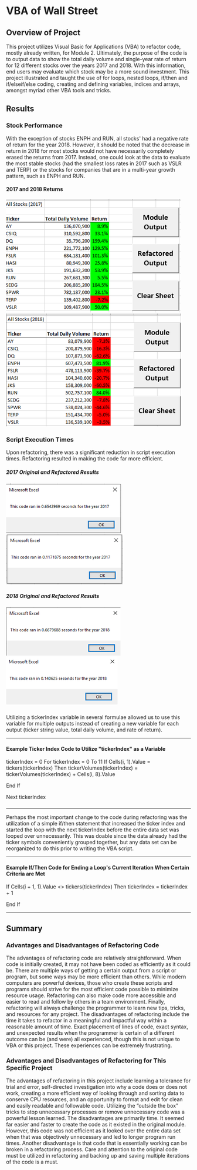 # VBA of Wall Street

## Overview of Project
This project utilizes Visual Basic for Applications (VBA) to refactor code, mostly already written, for Module 2.  Ultimately, the purpose of the code is to output data to show the total daily volume and single-year rate of return for 12 different stocks over the years 2017 and 2018.  With this information, end users may evaluate which stock may be a more sound investment.  This project illustrated and taught the use of for loops, nested loops, if/then and if/elseif/else coding, creating and defining variables, indices and arrays, amongst myriad other VBA tools and tricks.

## Results

### Stock Performance

With the exception of stocks ENPH and RUN, all stocks' had a negative rate of return for the year 2018.  However, it should be noted that the decrease in return in 2018 for most stocks would not have necessarily completely erased the returns from 2017.  Instead, one could look at the data to evaluate the most stable stocks (had the smallest loss rates in 2017 such as VSLR and TERP) or the stocks for companies that are in a multi-year growth pattern, such as ENPH and RUN.

#### 2017 and 2018 Returns
![2017 Returns](Resources/2017_Refactored.PNG)  ![2018 Returns](Resources/2018_Refactored.PNG)

### Script Execution Times

Upon refactoring, there was a significant reduction in script execution times.  Refactoring resulted in making the code far more efficient.  

##### 2017 Original and Refactored Results

![2017 Original Results](Resources/2017CodeRuntime_0.PNG) ![2017 Refactored Results](Resources/VBA_Challenge_2017.PNG)


##### 2018 Original and Refactored Results

![2018 Original Results](Resources/2018CodeRuntime_0.PNG) ![2018 Refactored Results](Resources/VBA_Challenge_2018.PNG)

###

Utilizing a tickerIndex variable in several formulae allowed us to use this variable for multiple outputs instead of creating a new variable for each output (ticker string value, total daily volume, and rate of return).

---

#### Example Ticker Index Code to Utilize "tickerIndex" as a Variable

tickerIndex = 0
  For tickerIndex = 0 To 11
    If Cells(i, 1).Value = tickers(tickerIndex) Then
    tickerVolumes(tickerIndex) = tickerVolumes(tickerIndex) + Cells(i, 8).Value
          
   End If 
   
  Next tickerIndex

###

---

Perhaps the most important change to the code during refactoring was the utilization of a simple if/then statement that increased the ticker index and started the loop with the next tickerIndex before the entire data set was looped over unnecessarily.  This was doable since the data already had the ticker symbols conveniently grouped together, but any data set can be reorganized to do this prior to writing the VBA script.

---

#### Example If/Then Code for Ending a Loop's Current Iteration When Certain Criteria are Met
  If Cells(i + 1, 1).Value <> tickers(tickerIndex) Then
  tickerIndex = tickerIndex + 1
  
  End If

---

## Summary

### Advantages and Disadvantages of Refactoring Code

The advantages of refactoring code are relatively straightforward.  When code is initially created, it may not have been coded as efficiently as it could be.  There are multiple ways of getting a certain output from a script or program, but some ways may be more efficient than others.  While modern computers are powerful devices, those who create these scripts and programs should strive for the most efficient code possible to minimize resource usage.  Refactoring can also make code more accessible and easier to read and follow by others in a team environment.  Finally, refactoring will always challenge the programmer to learn new tips, tricks, and resources for any project.
The disadvantages of refactoring include the time it takes to refactor in a meaningful and impactful way within a reasonable amount of time.  Exact placement of lines of code, exact syntax, and unexpected results when the programmer is certain of a different outcome can be (and were) all experienced, though this is not unique to VBA or this project.  These experiences can be extremely frustrating. 

### Advantages and Disadvantages of Refactoring for This Specific Project

The advantages of refactoring in this project include learning a tolerance for trial and error, self-directed investigation into why a code does or does not work, creating a more efficient way of looking through and sorting data to conserve CPU resources, and an opportunity to format and edit for clean and easily readable and followable code.  Utilizing the “outside the box” tricks to stop unnecessary processes or remove unnecessary code was a powerful lesson learned.
The disadvantages are primarily time.  It seemed far easier and faster to create the code as it existed in the original module.  However, this code was not efficient as it looked over the entire data set when that was objectively unnecessary and led to longer program run times.  Another disadvantage is that code that is essentially working can be broken in a refactoring process.  Care and attention to the original code must be utilized in refactoring and backing up and saving multiple iterations of the code is a must.
